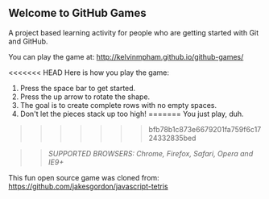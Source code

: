 ## Welcome to GitHub Games

A project based learning activity for people who are getting started with Git and GitHub.

You can play the game at: http://kelvinmpham.github.io/github-games/

<<<<<<< HEAD
Here is how you play the game:
1. Press the space bar to get started.
2. Press the up arrow to rotate the shape.
3. The goal is to create complete rows with no empty spaces.
4. Don't let the pieces stack up too high!
=======
You just play, duh.
>>>>>>> bfb78b1c873e6679201fa759f6c1724332835bed

>> _*SUPPORTED BROWSERS*: Chrome, Firefox, Safari, Opera and IE9+_

This fun open source game was cloned from: https://github.com/jakesgordon/javascript-tetris
